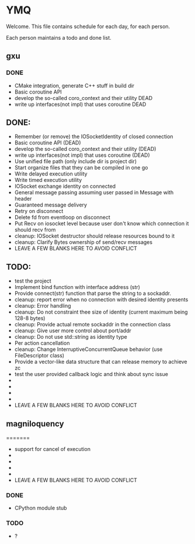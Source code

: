 
# YMQ

Welcome. This file contains schedule for each day, for each person.

Each person maintains a todo and done list.

## gxu

### DONE

- CMake integration, generate C++ stuff in build dir
- Basic coroutine API
- develop the so-called coro_context and their utility DEAD
- write up interfaces(not impl) that uses coroutine DEAD

## DONE:
 - Remember (or remove) the IOSocketIdentity of closed connection
 - Basic coroutine API (DEAD)
 - develop the so-called coro_context and their utility (DEAD)
 - write up interfaces(not impl) that uses coroutine (DEAD)
 - Use unified file path (only include dir is project dir)
 - Start organize files that they can be compiled in one go
 - Write delayed execution utility
 - Write timed execution utility
 - IOSocket exchange identity on connected
 - General message passing assuming user passed in Message with header
 - Guaranteed message delivery
 - Retry on disconnect 
 - Delete fd from eventloop on disconnect
 - Put Recv on iosocket level because user don't know which connection it should recv from
 - cleanup: IOSocket destructor should release resources bound to it
 - cleanup: Clarify Bytes ownership of send/recv messages
 - LEAVE A FEW BLANKS HERE TO AVOID CONFLICT

## TODO:
 - test the project
 - Implement bind function with interface address (str)
 - Provide connect(str) function that parse the string to a sockaddr.
 - cleanup: report error when no connection with desired identity presents
 - cleanup: Error handling
 - cleanup: Do not constraint thee size of identity (current maximum being 128-8 bytes)
 - cleanup: Provide actual remote sockaddr in the connection class
 - cleanup: Give user more control about port/addr
 - cleanup: Do not use std::string as identity type
 - Per action cancellation
 - cleanup: Change InterruptiveConcurrentQueue behavior (use FileDescriptor class)
 - Provide a vector-like data structure that can release memory to achieve zc
 - test the user provided callback logic and think about sync issue
 -
 -
 -
 -
 - LEAVE A FEW BLANKS HERE TO AVOID CONFLICT


## magniloquency
=======
 - support for cancel of execution
 -
 -
 -
 -
 - LEAVE A FEW BLANKS HERE TO AVOID CONFLICT


### DONE

- CPython module stub

### TODO

- ?
